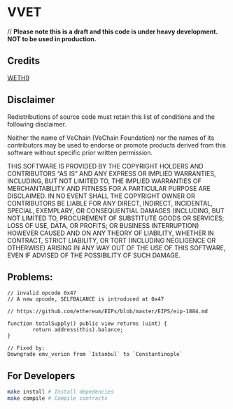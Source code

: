 # VVET

// **Please note this is a draft and this code is under heavy development. NOT to be used in production.**

## Credits

[WETH9](https://github.com/gnosis/canonical-weth/commit/0dd1ea3e295eef916d0c6223ec63141137d22d67)

## Disclaimer
Redistributions of source code must retain this list of conditions and the following disclaimer.

Neither the name of VeChain (VeChain Foundation) nor the names of its contributors may be used to endorse or promote products derived from this software without specific prior written permission.

THIS SOFTWARE IS PROVIDED BY THE COPYRIGHT HOLDERS AND CONTRIBUTORS “AS IS” AND ANY EXPRESS OR IMPLIED WARRANTIES, INCLUDING, BUT NOT LIMITED TO, THE IMPLIED WARRANTIES OF MERCHANTABILITY AND FITNESS FOR A PARTICULAR PURPOSE ARE DISCLAIMED. IN NO EVENT SHALL THE COPYRIGHT OWNER OR CONTRIBUTORS BE LIABLE FOR ANY DIRECT, INDIRECT, INCIDENTAL, SPECIAL, EXEMPLARY, OR CONSEQUENTIAL DAMAGES (INCLUDING, BUT NOT LIMITED TO, PROCUREMENT OF SUBSTITUTE GOODS OR SERVICES; LOSS OF USE, DATA, OR PROFITS; OR BUSINESS INTERRUPTION) HOWEVER CAUSED AND ON ANY THEORY OF LIABILITY, WHETHER IN CONTRACT, STRICT LIABILITY, OR TORT (INCLUDING NEGLIGENCE OR OTHERWISE) ARISING IN ANY WAY OUT OF THE USE OF THIS SOFTWARE, EVEN IF ADVISED OF THE POSSIBILITY OF SUCH DAMAGE.


## Problems:
```
// invalid opcode 0x47
// A new opcode, SELFBALANCE is introduced at 0x47

// https://github.com/ethereum/EIPs/blob/master/EIPS/eip-1884.md

function totalSupply() public view returns (uint) {
        return address(this).balance;
}

// Fixed by:
Downgrade emv_verion from `Istanbul` to `Constantinople`
```

## For Developers
```bash
make install # Install depedencies
make compile # Compile contracts
```